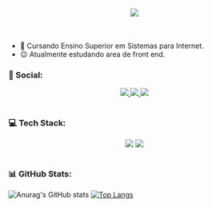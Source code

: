 <h1 align="center">
    <img src="https://readme-typing-svg.herokuapp.com/?font=Righteous&size=35&center=true&vCenter=true&width=500&height=70&duration=4000&lines=Hi+There!+👋;+I'm+Pedro+Henrique!;" />
</h1>

<br>

- 🌱 Cursando Ensino Superior em Sistemas para Internet.
- 😉 Atualmente estudando area de front end.

### 📱 Social:
<div align="center">
<a href="https://www.linkedin.com/in/pedro-henrique-ferreira-bbaa67245/"><img src="https://img.shields.io/badge/linkedin-%230077B5.svg?style=for-the-badge&logo=linkedin&logoColor=white"> </a>
<a href=""><img src="https://img.shields.io/badge/Instagram-%23E4405F.svg?style=for-the-badge&logo=Instagram&logoColor=white"> </a>
<a href="mailto:dragcraft11@gmail.com"><img src="https://img.shields.io/badge/Gmail-D14836?style=for-the-badge&logo=gmail&logoColor=white"> </a>
</div>

<br>

### 💻 Tech Stack:
<div align="center">
    <img src="https://skillicons.dev/icons?i=react,bootstrap,html,css,github,tailwind,git" />
    <img src="https://skillicons.dev/icons?i=nodejs,javascript,typescript,mongodb,c++,java,mysql,postgres" /><br>
</div>

<br>

### 📊 GitHub Stats:
![Anurag's GitHub stats](https://github-readme-stats.vercel.app/api?username=PedroHF1&show_icons=true&theme=highcontrast)
[![Top Langs](https://github-readme-stats.vercel.app/api/top-langs/?username=PedroHF1&layout=compact&show_icons=true&theme=highcontrast)](https://github.com/PedroHF1/github-readme-stats)
